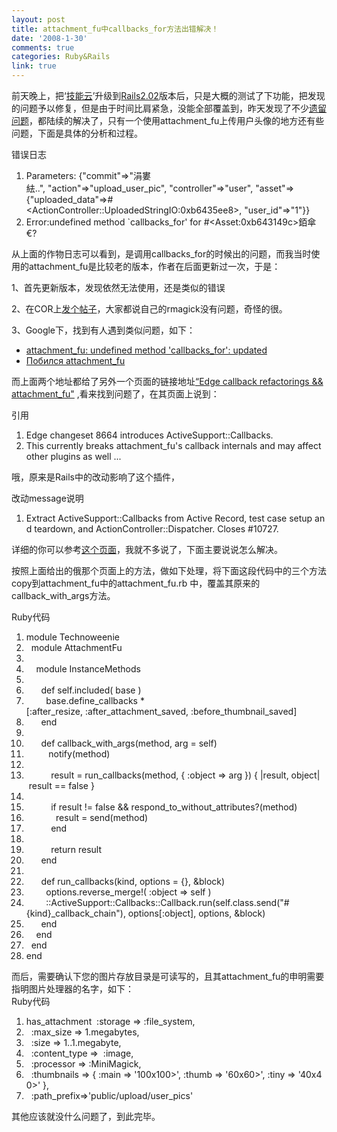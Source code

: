 ```yaml
---
layout: post
title: attachment_fu中callbacks_for方法出错解决！
date: '2008-1-30'
comments: true
categories: Ruby&Rails
link: true
---
```

<p>前天晚上，把&lsquo;<a href="http://www.itechtag.com/">技能云</a>&rsquo;升级到<a href="http://iceskysl.1sters.com/?action=show&amp;id=201">Rails2.02</a>版本后，只是大概的测试了下功能，把发现的问题予以修复，但是由于时间比肩紧急，没能全部覆盖到，昨天发现了不少<a href="http://code.google.com/p/itechtag/issues/list?can=1&amp;q=&amp;colspec=ID+Type+Status+Priority+Milestone+Owner+Summary&amp;cells=tiles">遗留问题</a>，都陆续的解决了，只有一个使用attachment_fu上传用户头像的地方还有些问题，下面是具体的分析和过程。</p>
<p>
<div class="codeText">
<div class="codeHead">错误日志</div>
<ol start="1" class="dp-xml">
    <li class="alt"><span><span>Parameters:&nbsp;{&quot;commit&quot;=</span><span class="tag">&gt;</span><span>&quot;涓婁紶..&quot;,&nbsp;&quot;action&quot;=</span><span class="tag">&gt;</span><span>&quot;upload_user_pic&quot;,&nbsp;&quot;controller&quot;=</span><span class="tag">&gt;</span><span>&quot;user&quot;,&nbsp;&quot;asset&quot;=</span><span class="tag">&gt;</span><span>{&quot;uploaded_data&quot;=</span><span class="tag">&gt;</span><span>#</span><span class="tag">&lt;</span><span class="tag-name">ActionController::UploadedStringIO:0xb6435ee8</span><span class="tag">&gt;</span><span>,&nbsp;&quot;user_id&quot;=</span><span class="tag">&gt;</span><span>&quot;1&quot;}}&nbsp;&nbsp;</span></span></li>
    <li class=""><span>Error:undefined&nbsp;method&nbsp;`callbacks_for'&nbsp;for&nbsp;#<span class="tag">&lt;</span><span class="tag-name">Asset:0xb643149c</span><span class="tag">&gt;</span><span>銆傘&euro;?&nbsp;&nbsp;</span></span></li>
</ol>
</div>
从上面的作物日志可以看到，是调用<span>callbacks_for的时候出的问题，而我当时使用的</span>attachment_fu是比较老的版本，作者在后面更新过一次，于是：</p>
<p>1、首先更新版本，发现依然无法使用，还是类似的错误</p>
<p>2、在COR上<a href="http://chinaonrails.com/topic/view/1268.html">发个帖子</a>，大家都说自己的rmagick没有问题，奇怪的很。</p>
<p>3、Google下，找到有人遇到类似问题，如下：</p>
<ul>
    <li><a href="http://www.railsforum.com/viewtopic.php?pid=51607">attachment_fu: undefined method 'callbacks_for': updated</a></li>
    <li><a href="http://www.railsforum.ru/showthread.php?p=25">Побился attachment_fu</a></li>
</ul>
<p>而上面两个地址都给了另外一个页面的链接地址<a href="http://blog.methodmissing.com/2008/1/19/edge-callback-refactorings-attachment_fu/">&ldquo;Edge callback refactorings &amp;&amp; attachment_fu&quot;</a> ,看来找到问题了，在其页面上说到：
<div class="codeText">
<div class="codeHead">引用</div>
<ol start="1" class="dp-xml">
    <li class="alt"><span><span>Edge&nbsp;changeset&nbsp;8664&nbsp;introduces&nbsp;ActiveSupport::Callbacks.&nbsp;&nbsp;</span></span></li>
    <li class="alt"><span>This&nbsp;currently&nbsp;breaks&nbsp;attachment_fu's&nbsp;callback&nbsp;internals&nbsp;and&nbsp;may&nbsp;affect&nbsp;other&nbsp;plugins&nbsp;as&nbsp;well&nbsp;...&nbsp;&nbsp;</span></li>
</ol>
</div>
</p>
<p>哦，原来是Rails中的改动影响了这个插件，
<div class="codeText">
<div class="codeHead">改动message说明</div>
<ol start="1" class="dp-xml">
    <li class="alt"><span><span>Extract&nbsp;ActiveSupport::Callbacks&nbsp;from&nbsp;Active&nbsp;Record,&nbsp;test&nbsp;case&nbsp;setup&nbsp;and&nbsp;teardown,&nbsp;and&nbsp;ActionController::Dispatcher.&nbsp;Closes&nbsp;#10727.&nbsp;&nbsp;&nbsp;</span></span></li>
</ol>
</div>
</p>
<p>详细的你可以参考<a href="http://dev.rubyonrails.org/changeset/8664">这个页面</a>，我就不多说了，下面主要说说怎么解决。</p>
<p>按照上面给出的俄那个页面上的方法，做如下处理，将下面这段代码中的三个方法copy到attachment_fu中的attachment_fu.rb 中，覆盖其原来的<span><span>callback_with_args方法。</span></span></p>
<p>
<div class="codeText">
<div class="codeHead">Ruby代码</div>
<ol start="1" class="dp-rb">
    <li class="alt"><span><span class="keyword">module</span><span>&nbsp;Technoweenie&nbsp;&nbsp;</span></span></li>
    <li class=""><span>&nbsp;&nbsp;<span class="keyword">module</span><span>&nbsp;AttachmentFu&nbsp;&nbsp;</span></span></li>
    <li class="alt"><span>&nbsp;&nbsp;</span></li>
    <li class=""><span>&nbsp;&nbsp;&nbsp;&nbsp;<span class="keyword">module</span><span>&nbsp;InstanceMethods&nbsp;&nbsp;</span></span></li>
    <li class="alt"><span>&nbsp;&nbsp;</span></li>
    <li class=""><span>&nbsp;&nbsp;&nbsp;&nbsp;&nbsp;&nbsp;<span class="keyword">def</span><span>&nbsp;</span><span class="keyword">self</span><span>.included(&nbsp;base&nbsp;)&nbsp;&nbsp;</span></span></li>
    <li class="alt"><span>&nbsp;&nbsp;&nbsp;&nbsp;&nbsp;&nbsp;&nbsp;&nbsp;base.define_callbacks&nbsp;*[<span class="symbol">:after_resize</span><span>,&nbsp;</span><span class="symbol">:after_attachment_saved</span><span>,&nbsp;</span><span class="symbol">:before_thumbnail_saved</span><span>]&nbsp;&nbsp;</span></span></li>
    <li class=""><span>&nbsp;&nbsp;&nbsp;&nbsp;&nbsp;&nbsp;<span class="keyword">end</span><span>&nbsp;&nbsp;&nbsp;&nbsp;</span></span></li>
    <li class="alt"><span>&nbsp;&nbsp;</span></li>
    <li class=""><span>&nbsp;&nbsp;&nbsp;&nbsp;&nbsp;&nbsp;<span class="keyword">def</span><span>&nbsp;callback_with_args(method,&nbsp;arg&nbsp;=&nbsp;</span><span class="keyword">self</span><span>)&nbsp;&nbsp;</span></span></li>
    <li class="alt"><span>&nbsp;&nbsp;&nbsp;&nbsp;&nbsp;&nbsp;&nbsp;&nbsp;&nbsp;notify(method)&nbsp;&nbsp;</span></li>
    <li class=""><span>&nbsp;&nbsp;</span></li>
    <li class="alt"><span>&nbsp;&nbsp;&nbsp;&nbsp;&nbsp;&nbsp;&nbsp;&nbsp;&nbsp;&nbsp;result&nbsp;=&nbsp;run_callbacks(method,&nbsp;{&nbsp;<span class="symbol">:object</span><span>&nbsp;=&gt;&nbsp;arg&nbsp;})&nbsp;{&nbsp;|result,&nbsp;object|&nbsp;result&nbsp;==&nbsp;</span><span class="keyword">false</span><span>&nbsp;}&nbsp;&nbsp;</span></span></li>
    <li class=""><span>&nbsp;&nbsp;</span></li>
    <li class="alt"><span>&nbsp;&nbsp;&nbsp;&nbsp;&nbsp;&nbsp;&nbsp;&nbsp;&nbsp;&nbsp;<span class="keyword">if</span><span>&nbsp;result&nbsp;!=&nbsp;</span><span class="keyword">false</span><span>&nbsp;&amp;&amp;&nbsp;respond_to_without_attributes?(method)&nbsp;&nbsp;</span></span></li>
    <li class=""><span>&nbsp;&nbsp;&nbsp;&nbsp;&nbsp;&nbsp;&nbsp;&nbsp;&nbsp;&nbsp;&nbsp;&nbsp;result&nbsp;=&nbsp;send(method)&nbsp;&nbsp;</span></li>
    <li class="alt"><span>&nbsp;&nbsp;&nbsp;&nbsp;&nbsp;&nbsp;&nbsp;&nbsp;&nbsp;&nbsp;<span class="keyword">end</span><span>&nbsp;&nbsp;</span></span></li>
    <li class=""><span>&nbsp;&nbsp;</span></li>
    <li class="alt"><span>&nbsp;&nbsp;&nbsp;&nbsp;&nbsp;&nbsp;&nbsp;&nbsp;&nbsp;&nbsp;<span class="keyword">return</span><span>&nbsp;result&nbsp;&nbsp;</span></span></li>
    <li class=""><span>&nbsp;&nbsp;&nbsp;&nbsp;&nbsp;&nbsp;<span class="keyword">end</span><span>&nbsp;&nbsp;&nbsp;&nbsp;&nbsp;&nbsp;&nbsp;&nbsp;</span></span></li>
    <li class="alt"><span>&nbsp;&nbsp;</span></li>
    <li class=""><span>&nbsp;&nbsp;&nbsp;&nbsp;&nbsp;&nbsp;<span class="keyword">def</span><span>&nbsp;run_callbacks(kind,&nbsp;options&nbsp;=&nbsp;{},&nbsp;&amp;block)&nbsp;&nbsp;</span></span></li>
    <li class="alt"><span>&nbsp;&nbsp;&nbsp;&nbsp;&nbsp;&nbsp;&nbsp;&nbsp;options.reverse_merge!(&nbsp;<span class="symbol">:object</span><span>&nbsp;=&gt;&nbsp;</span><span class="keyword">self</span><span>&nbsp;)&nbsp;&nbsp;</span></span></li>
    <li class=""><span>&nbsp;&nbsp;&nbsp;&nbsp;&nbsp;&nbsp;&nbsp;&nbsp;::ActiveSupport::Callbacks::Callback.run(<span class="keyword">self</span><span>.</span><span class="keyword">class</span><span>.send(</span><span class="string">&quot;#{kind}_callback_chain&quot;</span><span>),&nbsp;options[</span><span class="symbol">:object</span><span>],&nbsp;options,&nbsp;&amp;block)&nbsp;&nbsp;</span></span></li>
    <li class="alt"><span>&nbsp;&nbsp;&nbsp;&nbsp;&nbsp;&nbsp;<span class="keyword">end</span><span>&nbsp;&nbsp;&nbsp;&nbsp;&nbsp;&nbsp;&nbsp;&nbsp;</span></span></li>
    <li class=""><span>&nbsp;&nbsp;&nbsp;&nbsp;<span class="keyword">end</span><span>&nbsp;&nbsp;</span></span></li>
    <li class="alt"><span>&nbsp;&nbsp;<span class="keyword">end</span><span>&nbsp;&nbsp;</span></span></li>
    <li class=""><span><span class="keyword">end</span><span>&nbsp;&nbsp;</span></span></li>
</ol>
</div>
而后，需要确认下您的图片存放目录是可读写的，且其attachment_fu的申明需要指明图片处理器的名字，如下：
<div class="codeText">
<div class="codeHead">Ruby代码</div>
<ol start="1" class="dp-rb">
    <li class="alt"><span><span>has_attachment&nbsp;&nbsp;</span><span class="symbol">:storage</span><span>&nbsp;=&gt;&nbsp;</span><span class="symbol">:file_system</span><span>,&nbsp;&nbsp;&nbsp;&nbsp;&nbsp;</span></span></li>
    <li class=""><span>&nbsp;&nbsp;<span class="symbol">:max_size</span><span>&nbsp;=&gt;&nbsp;1.megabytes,&nbsp;&nbsp;&nbsp;&nbsp;</span></span></li>
    <li class="alt"><span>&nbsp;&nbsp;<span class="symbol">:size</span><span>&nbsp;=&gt;&nbsp;1..1.megabyte,&nbsp;&nbsp;</span></span></li>
    <li class=""><span>&nbsp;&nbsp;<span class="symbol">:content_type</span><span>&nbsp;=&gt;&nbsp;&nbsp;</span><span class="symbol">:image</span><span>,&nbsp;&nbsp;</span></span></li>
    <li class="alt"><span>&nbsp;&nbsp;<span class="symbol">:processor</span><span>&nbsp;=&gt;&nbsp;:MiniMagick,&nbsp;&nbsp;</span></span></li>
    <li class=""><span>&nbsp;&nbsp;<span class="symbol">:thumbnails</span><span>&nbsp;=&gt;&nbsp;{&nbsp;</span><span class="symbol">:main</span><span>&nbsp;=&gt;&nbsp;</span><span class="string">'100x100&gt;'</span><span>,&nbsp;</span><span class="symbol">:thumb</span><span>&nbsp;=&gt;&nbsp;</span><span class="string">'60x60&gt;'</span><span>,&nbsp;</span><span class="symbol">:tiny</span><span>&nbsp;=&gt;&nbsp;</span><span class="string">'40x40&gt;'</span><span>&nbsp;},&nbsp;&nbsp;&nbsp;&nbsp;</span></span></li>
    <li class="alt"><span>&nbsp;&nbsp;<span class="symbol">:path_prefix</span><span>=&gt;</span><span class="string">'public/upload/user_pics'</span><span>&nbsp;&nbsp;</span></span></li>
</ol>
</div>
</p>
<p>其他应该就没什么问题了，到此完毕。</p>

